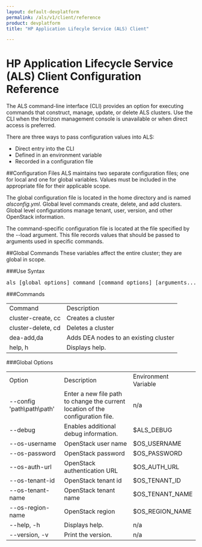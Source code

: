 ```yaml
---
layout: default-devplatform
permalink: /als/v1/client/reference
product: devplatform
title: "HP Application Lifecyle Service (ALS) Client"

---
```


<!--UNDER REVIEW-->
# HP Application Lifecycle Service (ALS) Client Configuration Reference

The ALS command-line interface (CLI) provides an option for executing commands that construct, manage, update, or delete ALS clusters. Use the CLI when the Horizon management console is unavailable or when direct access is preferred. 

There are three ways to pass configuration values into ALS:

- Direct entry into the CLI
- Defined in an environment variable
- Recorded in a configuration file

##Configuration Files
ALS maintains two separate configuration files; one for local and one for global variables. Values must be included in the appropriate file for their applicable scope.

The global configuration file is located in the home directory and is named *alsconfig.yml*. Global level commands create, delete, and add clusters. Global level configurations manage tenant, user, version, and other OpenStack information. 

The command-specific configuration file is located at the file specified by the --load argument.  This file records values that should be passed to arguments used in specific commands.

##Global Commands
These variables affect the entire cluster; they are global in scope.

###Use Syntax
<pre>als [global options] command [command options] [arguments...] </pre>

###Commands
<table>
<tr><td>Command</td><td>Description</td></tr>
<tr><td>cluster-create,	cc<td>Creates a cluster</td></tr>
<tr><td>cluster-delete, cd<td>Deletes a cluster</td></tr>
<tr><td>dea-add,da<td>Adds DEA nodes to an existing cluster</td></tr>
<tr><td>help, h</td><td>Displays help.</td></tr>
</table>

###Global Options
<table>
<tr><td>Option</td><td>Description</td><td>Environment Variable</tr>
<tr><td>--config 'path\path\path' <td>Enter a new file path to change the current location of the configuration file.</td><td>n/a</td></tr>
<tr><td>--debug<td>Enables additional debug information.</td><td>$ALS_DEBUG</td></tr>
<tr><td>--os-username</td><td>OpenStack user name</td><td>$OS_USERNAME</td></tr>
<tr><td>--os-password</td><td>OpenStack password</td><td>$OS_PASSWORD</td></tr>
<tr><td>--os-auth-url</td><td>OpenStack authentication URL</td><td>$OS_AUTH_URL</td></tr>
<tr><td>--os-tenant-id</td><td>OpenStack tenant id</td><td>$OS_TENANT_ID</td></tr>
<tr><td>--os-tenant-name</td><td>OpenStack tenant name</td><td>$OS_TENANT_NAME</td></tr>
<tr><td>--os-region-name</td><td>OpenStack region</td><td>$OS_REGION_NAME</td></tr>
<tr><td>--help, -h</td><td>Displays help.</td><td>n/a</td></tr>
<tr><td>--version, -v</td><td>Print the version.</td><td>n/a</td></tr>
</table>
